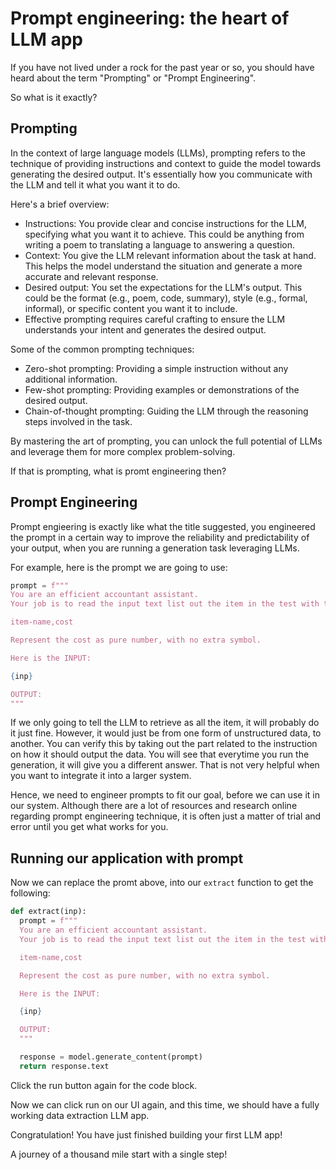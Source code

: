 # Prompt engineering: the heart of LLM app

If you have not lived under a rock for the past year or so, you should have heard about the term "Prompting" or "Prompt Engineering".

So what is it exactly?

## Prompting

In the context of large language models (LLMs), prompting refers to the technique of providing instructions and context to guide the model towards generating the desired output. It's essentially how you communicate with the LLM and tell it what you want it to do.

Here's a brief overview:

- Instructions: You provide clear and concise instructions for the LLM, specifying what you want it to achieve. This could be anything from writing a poem to translating a language to answering a question.
- Context: You give the LLM relevant information about the task at hand. This helps the model understand the situation and generate a more accurate and relevant response.
- Desired output: You set the expectations for the LLM's output. This could be the format (e.g., poem, code, summary), style (e.g., formal, informal), or specific content you want it to include.
- Effective prompting requires careful crafting to ensure the LLM understands your intent and generates the desired output.

Some of the common prompting techniques:
- Zero-shot prompting: Providing a simple instruction without any additional information.
- Few-shot prompting: Providing examples or demonstrations of the desired output.
- Chain-of-thought prompting: Guiding the LLM through the reasoning steps involved in the task.

By mastering the art of prompting, you can unlock the full potential of LLMs and leverage them for more complex problem-solving.

If that is prompting, what is promt engineering then?

## Prompt Engineering

Prompt engieering is exactly like what the title suggested, you engineered the prompt in a certain way to improve the reliability and predictability of your output, when you are running a generation task leveraging LLMs.

For example, here is the prompt we are going to use:

```py
prompt = f"""
You are an efficient accountant assistant.
Your job is to read the input text list out the item in the test with the following csv format

item-name,cost

Represent the cost as pure number, with no extra symbol.

Here is the INPUT:

{inp}

OUTPUT:
"""
```

If we only going to tell the LLM to retrieve as all the item, it will probably do it just fine. However, it would just be from one form of unstructured data, to another. You can verify this by taking out the part related to the instruction on how it should output the data. You will see that everytime you run the generation, it will give you a different answer. That is not very helpful when you want to integrate it into a larger system.

Hence, we need to engineer prompts to fit our goal, before we can use it in our system. Although there are a lot of resources and research online regarding prompt engineering technique, it is often just a  matter of trial and error until you get what works for you.

## Running our application with prompt

Now we can replace the promt above, into our `extract` function to get the following:

```py
def extract(inp):
  prompt = f"""
  You are an efficient accountant assistant.
  Your job is to read the input text list out the item in the test with the following csv format

  item-name,cost

  Represent the cost as pure number, with no extra symbol.

  Here is the INPUT:

  {inp}

  OUTPUT:
  """

  response = model.generate_content(prompt)
  return response.text
```

Click the run button again for the code block.

Now we can click run on our UI again, and this time, we should have a fully working data extraction LLM app.

Congratulation! You have just finished building your first LLM app!

A journey of a thousand mile start with a single step!
